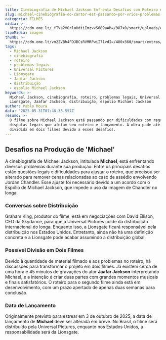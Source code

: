 ```yaml
---
title: Cinebiografia de Michael Jackson Enfrenta Desafios com Roteiro e Distribuição
slug: michael-cinebiografia-do-cantor-est-passando-por-vrios-problemas
categoria: FILMES
midia: >-
  https://cdn.ome.lt/_YTVa2VOrluHdtiImzvvS689aAM=/987x0/smart/uploads/conteudo/fotos/sem_titulo33.png
tipoMidia: imagem
thumb: >-
  https://cdn.ome.lt/vm22VBh4FDJBCsRVMRFwiI71vdI=/480x360/smart/extras/conteudos/sem_titulo33.png
tags:
  - Michael Jackson
  - cinebiografia
  - roteiro
  - problemas legais
  - Universal Pictures
  - Lionsgate
  - Jaafar Jackson
  - distribuição
  - espólio Michael Jackson
keywords: >-
  Michael Jackson, cinebiografia, roteiro, problemas legais, Universal Pictures,
  Lionsgate, Jaafar Jackson, distribuição, espólio Michael Jackson
author: Pablo Moura
data: '2025-05-31T01:48:38.557Z'
resumo: >-
  O filme sobre Michael Jackson está passando por dificuldades com regravações e
  disputas legais que afetam seu roteiro e lançamento. A obra pode até ser
  dividida em dois filmes devido a esses desafios.
---
```


## Desafios na Produção de 'Michael'

A cinebiografia de Michael Jackson, intitulada **Michael**, está enfrentando diversos problemas durante sua produção. Entre os principais desafios estão questões legais e dificuldades para ajustar o roteiro, que precisou ser alterado para remover cenas relacionadas ao caso de assédio envolvendo Jordan Chandler. Esse ajuste foi necessário devido a um acordo com o Espólio de Michael Jackson, que impede o uso da imagem de Chandler no longa.

### Conversas sobre Distribuição

Graham King, produtor do filme, está em negociações com David Ellison, CEO da Skydance, para que a Universal Pictures cuide da distribuição internacional do longa. Enquanto isso, a Lionsgate ficará responsável pela distribuição nos Estados Unidos. Entretanto, ainda não há uma definição concreta e a Lionsgate pode acabar assumindo a distribuição global.

### Possível Divisão em Dois Filmes

Devido à quantidade de material filmado e aos problemas no roteiro, há discussões para transformar o projeto em dois filmes. Já existem cerca de uma hora e 45 minutos de gravações do ator **Jaafar Jackson** interpretando Michael, e a intenção é criar duas partes com grandes momentos musicais e finais satisfatórios. O roteiro para o segundo filme ainda está em desenvolvimento, com um prazo apertado de apenas duas semanas para conclusão.

### Data de Lançamento

Originalmente previsto para estrear em 3 de outubro de 2025, a data de lançamento de **Michael** deve ser alterada em breve. No Brasil, o filme será distribuído pela Universal Pictures, enquanto nos Estados Unidos, a responsabilidade será da Lionsgate.

